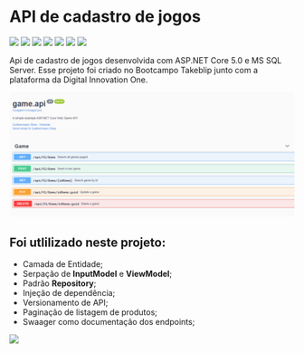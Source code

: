 # API de cadastro de jogos

 ![](https://img.shields.io/badge/C%23-239120?style=for-the-badge&logo=c-sharp&logoColor=white) ![](https://img.shields.io/badge/.NET-5C2D91?style=for-the-badge&logo=dot-net&logoColor=white) ![](https://img.shields.io/badge/NuGet-004880?style=for-the-badge&logo=nuget&logoColor=white) ![](https://img.shields.io/badge/Microsoft-666666?style=for-the-badge&logo=microsoft&logoColor=white) ![](https://img.shields.io/badge/Microsoft%20SQL%20Sever-CC2927?style=for-the-badge&logo=microsoft%20sql%20server&logoColor=white) ![](https://img.shields.io/badge/Git-F05032?style=for-the-badge&logo=git&logoColor=white) ![](https://img.shields.io/badge/Visual_Studio_Code-0078D4?style=for-the-badge&logo=visual%20studio%20code&logoColor=white)


Api de cadastro de jogos desenvolvida com ASP.NET Core 5.0 e MS SQL Server.
Esse projeto foi criado no Bootcampo Takeblip junto com a plataforma da Digital Innovation One.

![endpoints image](./Images/api-1.png)

## Foi utlilizado neste projeto:
 * Camada de Entidade;
 * Serpação de **InputModel** e **ViewModel**;
 * Padrão **Repository**;
 * Injeção de dependência;
 * Versionamento de API;
 * Paginação de listagem de produtos;
 * Swaager como documentação dos endpoints;

![](http://ForTheBadge.com/images/badges/built-with-love.svg)